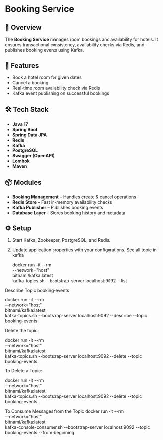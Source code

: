 # Booking Service

## 📅 Overview

The **Booking Service** manages room bookings and availability for hotels. It ensures transactional consistency, availability checks via Redis, and publishes booking events using Kafka.

## 🚀 Features

- Book a hotel room for given dates
- Cancel a booking
- Real-time room availability check via Redis
- Kafka event publishing on successful bookings

## 🛠️ Tech Stack

- **Java 17**
- **Spring Boot**
- **Spring Data JPA**
- **Redis**
- **Kafka**
- **PostgreSQL**
- **Swagger (OpenAPI)**
- **Lombok**
- **Maven**

## 📦 Modules

- **Booking Management** – Handles create & cancel operations
- **Redis Store** – Fast in-memory availability checks
- **Kafka Publisher** – Publishes booking events
- **Database Layer** – Stores booking history and metadata

## ⚙️ Setup

1. Start Kafka, Zookeeper, PostgreSQL, and Redis.
2. Update application properties with your configurations.
See all topic in kafka

   docker run -it --rm \
   --network="host" \
   bitnami/kafka:latest \
   kafka-topics.sh --bootstrap-server localhost:9092 --list

Describe Topic booking-events

docker run -it --rm \
--network="host" \
bitnami/kafka:latest \
kafka-topics.sh --bootstrap-server localhost:9092 --describe --topic booking-events




Delete the topic:

docker run -it --rm \
--network="host" \
bitnami/kafka:latest \
kafka-topics.sh --bootstrap-server localhost:9092 --delete --topic booking-events

To Delete a Topic:

docker run -it --rm \
--network="host" \
bitnami/kafka:latest \
kafka-topics.sh --bootstrap-server localhost:9092 --delete --topic booking-events


To Consume Messages from the Topic
docker run -it --rm \
--network="host" \
bitnami/kafka:latest \
kafka-console-consumer.sh --bootstrap-server localhost:9092 --topic booking-events --from-beginning
